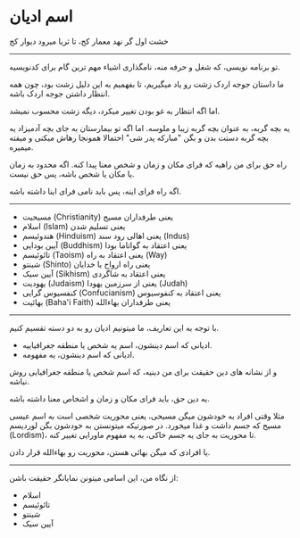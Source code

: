 ﻿<h1>اسم ادیان</h1>

<p>خشت اول گر نهد معمار کج، تا ثریا میرود دیوار کج</p>
<hr />
<p>تو برنامه نویسی، که شغل و حرفه منه، نامگذاری اشیاء مهم ترین گام برای کدنویسیه.</p>
<p>ما داستان جوجه اردک زشت رو یاد میگیریم، تا بفهمیم به این دلیل زشت بود، چون همه انتظار داشتن جوجه اردک باشه.</p>
<p>اما اگه انتظار به غو بودن تغییر میکرد، دیگه زشت محسوب نمیشد.</p>
<p>یه بچه گربه، به عنوان بچه گربه زیبا و ملوسه. اما اگه تو بیمارستان به جای بچه آدمیزاد یه بچه گربه دستت بدن و بگن "مبارکه پدر شی" احتمالا همونجا رهاش میکنی و میفته میمیره.</p>
<p>راه حق برای من راهیه که فرای مکان و زمان و شخص معنا پیدا کنه. اگه محدود به زمان یا مکان یا شخص باشه، پس حق نیست.</p>
<p>اگه راه فرای اینه، پس باید نامی فرای اینا داشته باشه.</p>
<hr />
<ul>
    <li>مسیحیت (Christianity) یعنی طرفداران مسیح</li>
    <li>اسلام (Islam) یعنی تسلیم شدن</li>
    <li>هندوئیسم (Hinduism) یعنی اهالی رود سند (Indus)</li>
    <li>آیین بودایی (Buddhism) یعنی اعتقاد به گواتاما بودا</li>
    <li>تائوئیسم (Taoism) یعنی اعتقاد به راه (Way)</li>
    <li>شینتو (Shinto) یعنی راه ارواح یا خدایان</li>
    <li>آیین سیک (Sikhism) یعنی اعتقاد به شاگردی</li>
    <li>یهودیت (Judaism) یعنی از سرزمین یهودا (Judah)</li>
    <li>کنفسیوس گرایی (Confucianism) یعنی اعتقاد به کنفوسیوس</li>
    <li>بهائیت (Baha'i Faith) یعنی طرفداران بهاءالله</li>
</ul>
<hr />
<p>با توجه به این تعاریف، ما میتونیم ادیان رو به دو دسته تقسیم کنیم.</p>
<ul>
    <li>ادیانی که اسم دینشون، اسم یه شخص یا منطقه جغرافیاییه.</li>
    <li>ادیانی که اسم دینشون، یه مفهومه.</li>
</ul>
<p>و از نشانه های دین حقیقت برای من دینیه، که اسم شخص یا منطقه جغرافیایی روش نباشه.</p>
<p>یه دین حق، باید فرای مکان و زمان و اشخاص معنا داشته باشه.</p>
<p>مثلا وقتی افراد به خودشون میگن مسیحی، یعنی محوریت شخصی است به اسم عیسی مسیح که جسم داشت و غذا میخورد. در صورتیکه میتونستن به خودشون بگن لوردیسم (Lordism)، تا محوریت به جای یه جسم خاکی، به یه مفهوم ماورایی تغییر کنه.</p>
<p>یا افرادی که میگن بهائی هستن، محوریت رو بهاءالله قرار دادن.</p>
<hr />
<p>از نگاه من، این اسامی میتونن نمایانگر حقیقت باشن:</p>
<ul>
    <li>اسلام</li>
    <li>تائوئیسم</li>
    <li>شینتو</li>
    <li>آیین سیک</li>
</ul>